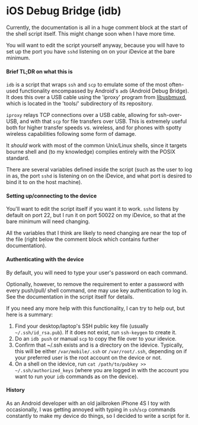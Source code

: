 # iOS Debug Bridge (idb)

Currently, the documentation is all in a huge comment block at the start of the
shell script itself. This might change soon when I have more time.

You will want to edit the script yourself anyway, because you will have to set up
the port you have `sshd` listening on on your iDevice at the bare minimum.

#### Brief TL;DR on what this is

`idb` is a script that wraps `ssh` and `scp` to emulate some of the most
often-used functionality encompassed by Android's `adb` (Android Debug Bridge).
It does this over a USB cable using the 'iproxy' program from
[libusbmuxd](https://github.com/libimobiledevice/libusbmuxd.git), which is
located in the 'tools/' subdirectory of its repository.

`iproxy` relays TCP connections over a USB cable, allowing for ssh-over-USB,
and with that `scp` for file transfers over USB. This is extremely useful both
for higher transfer speeds vs. wireless, and for phones with spotty wireless
capabilities following some form of damage.

It *should* work with most of the common Unix/Linux shells, since it targets
bourne shell and (to my knowledge) complies entirely with the POSIX standard.

There are several variables defined inside the script (such as the user to
log in as, the port `sshd` is listening on on the iDevice, and what port is
desired to bind it to on the host machine).

#### Setting up/connecting to the device
You'll want to edit the script itself if you want it to work. `sshd` listens
by default on port 22, but I run it on port 50022 on my iDevice, so that at
the bare minimum will need changing.

All the variables that I think are likely to need changing are near the top of
the file (right below the comment block which contains further documentation).

#### Authenticating with the device

By default, you will need to type your user's password on each command.

Optionally, however, to remove the requirement to enter a password with every push/pull/
shell command, one may use key authentication to log in. See the documentation
in the script itself for details.

If you need any more help with this functionality, I can try to help out, but
here is a summary:

1. Find your desktop/laptop's SSH public key file (usually
`~/.ssh/id_rsa.pub`). If it does not exist, run `ssh-keygen` to create it.
2. Do an `idb push` or manual `scp` to copy the file over to your idevice.
3. Confirm that ~/.ssh exists and is a directory on the idevice. Typically,
this will be either `/var/mobile/.ssh` or `/var/root/.ssh`, depending on if
your preferred user is the root account on the device or not.
3. On a shell on the idevice, run `cat /path/to/pubkey >> 
~/.ssh/authorized_keys` (where you are logged in with the account you want to
run your `idb` commands as on the device).

#### History

As an Android developer with an old jailbroken iPhone 4S I toy with
occasionally, I was getting annoyed with typing in `ssh`/`scp` commands
constantly to make my device do things, so I decided to write a script for
it.